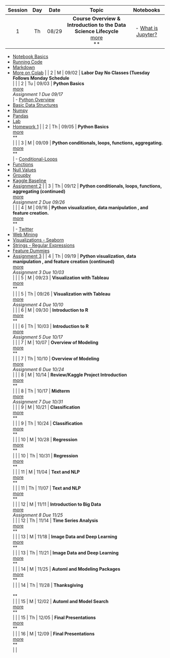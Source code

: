 |  Session  |  Day  |  Date  |  Topic  |  Notebooks  |
|  :-----:  |  :-----:  |  :-----:  |  :-------------------------------------------------:  |  :-------------------------------------------------:  |
|  1  |  Th  |  08/29  |  **Course  Overview  &  Introduction  to  the  Data  Science  Lifecycle**  <br>  [more](/MGMT6560-fa19/sessions/session1/)  <br>  **  <br>  |  -  [What  is  Jupyter?](https://colab.research.google.com/github/rpi-techfundamentals/spring2019-materials/blob/master/01-overview/01-notebook-basics/01-what-is-jupyter.ipynb#scrollTo=mdFTkIqGwgOJ) 
-  [Notebook  Basics](https://colab.research.google.com/github/rpi-techfundamentals/spring2019-materials/blob/master/01-overview/01-notebook-basics/02-notebook-basics.ipynb) 
-  [Running  Code](https://colab.research.google.com/github/rpi-techfundamentals/spring2019-materials/blob/master/01-overview/01-notebook-basics/03-running-code.ipynb) 
-  [Markdown](https://colab.research.google.com/github/rpi-techfundamentals/spring2019-materials/blob/master/01-overview/01-notebook-basics/04-markdown.ipynb) 
-  [More  on  Colab](https://colab.research.google.com/notebooks/welcome.ipynb)  |
|  2  |  M  |  09/02  |  **Labor  Day  No  Classes  (Tuesday  Follows  Monday  Schedule**  <br>    |    |
|  2  |  Tu  |  09/03  |  **Python  Basics**  <br>  [more](/MGMT6560-fa19/sessions/session2/)  <br>  *Assignment  1  Due  09/17*  <br>  |  -  [Python  Overview](https://colab.research.google.com/github/rpi-techfundamentals/spring2019-materials/blob/master/02-intro-python/01-intro-python-overview.ipynb) 
-  [Basic  Data  Structures](https://colab.research.google.com/github/rpi-techfundamentals/spring2019-materials/blob/master/02-intro-python/02-intro-python-datastructures.ipynbhttps://colab.research.google.com/github/rpi-techfundamentals/spring2019-materials/blob/master/02-intro-python/03-intro-python-numpy.ipynb) 
-  [Numpy](https://colab.research.google.com/github/rpi-techfundamentals/spring2019-materials/blob/master/02-intro-python/04-intro-python-pandas.ipynb) 
-  [Pandas](https://colab.research.google.com/github/rpi-techfundamentals/spring2019-materials/blob/master/02-intro-python/04-intro-python-pandas.ipynb) 
-  [Lab](https://colab.research.google.com/github/rpi-techfundamentals/spring2019-materials/blob/master/02-intro-python/lab/lab.ipynb) 
-  [Homework  1](https://colab.research.google.com/github/rpi-techfundamentals/spring2019-materials/blob/master/02-intro-python/hm-01/hm01.ipynb)  |
|  2  |  Th  |  09/05  |  **Python  Basics**  <br>  [more](/MGMT6560-fa19/sessions/session3/)  <br>  **  <br>  |    |
|  3  |  M  |  09/09  |  **Python  conditionals,  loops,  functions,  aggregating.**  <br>  [more](/MGMT6560-fa19/sessions/session4/)  <br>  **  <br>  |  -  [Conditional-Loops](https://colab.research.google.com/github/rpi-techfundamentals/spring2019-materials/blob/master/03-python/01-intro-python-conditionals-loops.ipynb) 
-  [Functions](https://colab.research.google.com/github/rpi-techfundamentals/spring2019-materials/blob/master/03-python/02-intro-python-functions.ipynb) 
-  [Null  Values](https://colab.research.google.com/github/rpi-techfundamentals/spring2019-materials/blob/master/03-python/03-intro-python-null-values.ipynb) 
-  [Groupby](https://colab.research.google.com/github/rpi-techfundamentals/spring2019-materials/blob/master/03-python/04-intro-python-groupby.ipynb) 
-  [Kaggle  Baseline](https://colab.research.google.com/github/rpi-techfundamentals/spring2019-materials/blob/master/03-python/05-intro-kaggle-baseline.ipynb) 
-  [Assignment  2](https://colab.research.google.com/github/rpi-techfundamentals/spring2019-materials/blob/master/03-python/hm-02/hm02.ipynb)  |
|  3  |  Th  |  09/12  |  **Python  conditionals,  loops,  functions,  aggregating  (continued)**  <br>  [more](/MGMT6560-fa19/sessions/session5/)  <br>  *Assignment  2  Due  09/26*  <br>  |    |
|  4  |  M  |  09/16  |  **Python  visualization,  data  manipulation  ,  and  feature  creation.**  <br>  [more](/MGMT6560-fa19/sessions/session6/)  <br>  **  <br>  |  -  [Twitter](https://colab.research.google.com/github/rpi-techfundamentals/spring2019-materials/blob/master/04-viz-api-scraper/01_intro_api_twitter.ipynb) 
-  [Web  Mining](https://colab.research.google.com/github/rpi-techfundamentals/spring2019-materials/blob/master/04-viz-api-scraper/02_intro_python_webmining.ipynb) 
-  [Visualizations  -  Seaborn](https://colab.research.google.com/github/rpi-techfundamentals/spring2019-materials/blob/master/04-viz-api-scraper/03_visualization_python_seaborn.ipynb) 
-  [Strings  -  Regular  Expressions](https://colab.research.google.com/github/rpi-techfundamentals/spring2019-materials/blob/master/04-viz-api-scraper/04_strings_and_regular_expressions.ipynb) 
-  [Feature  Dummies](https://colab.research.google.com/github/rpi-techfundamentals/spring2019-materials/blob/master/04-viz-api-scraper/05_features_dummies.ipynb) 
-  [Assignment  3](https://colab.research.google.com/github/rpi-techfundamentals/spring2019-materials/blob/master/04-viz-api-scraper/hm-03/hm03.ipynb)  |
|  4  |  Th  |  09/19  |  **Python  visualization,  data  manipulation  ,  and  feature  creation  (continued)**  <br>  [more](/MGMT6560-fa19/sessions/session7/)  <br>  *Assignment  3  Due  10/03*  <br>  |    |
|  5  |  M  |  09/23  |  **Visualization  with  Tableau**  <br>  [more](/MGMT6560-fa19/sessions/session8/)  <br>  **  <br>  |    |
|  5  |  Th  |  09/26  |  **Visualization  with  Tableau**  <br>  [more](/MGMT6560-fa19/sessions/session9/)  <br>  *Assignment  4  Due  10/10*  <br>  |    |
|  6  |  M  |  09/30  |  **Introduction  to  R**  <br>  [more](/MGMT6560-fa19/sessions/session10/)  <br>  **  <br>  |    |
|  6  |  Th  |  10/03  |  **Introduction  to  R**  <br>  [more](/MGMT6560-fa19/sessions/session11/)  <br>  *Assignment  5  Due  10/17*  <br>  |    |
|  7  |  M  |  10/07  |  **Overview  of  Modeling**  <br>  [more](/MGMT6560-fa19/sessions/session12/)  <br>  **  <br>  |    |
|  7  |  Th  |  10/10  |  **Overview  of  Modeling**  <br>  [more](/MGMT6560-fa19/sessions/session13/)  <br>  *Assignment  6  Due  10/24*  <br>  |    |
|  8  |  M  |  10/14  |  **Review/Kaggle  Project  Introduction**  <br>  [more](/MGMT6560-fa19/sessions/session14/)  <br>  **  <br>  |    |
|  8  |  Th  |  10/17  |  **Midterm**  <br>  [more](/MGMT6560-fa19/sessions/session15/)  <br>  *Assignment  7  Due  10/31*  <br>  |    |
|  9  |  M  |  10/21  |  **Classification**  <br>  [more](/MGMT6560-fa19/sessions/session16/)  <br>  **  <br>  |    |
|  9  |  Th  |  10/24  |  **Classification**  <br>  [more](/MGMT6560-fa19/sessions/session17/)  <br>  **  <br>  |    |
|  10  |  M  |  10/28  |  **Regression**  <br>  [more](/MGMT6560-fa19/sessions/session18/)  <br>  **  <br>  |    |
|  10  |  Th  |  10/31  |  **Regression**  <br>  [more](/MGMT6560-fa19/sessions/session19/)  <br>  **  <br>  |    |
|  11  |  M  |  11/04  |  **Text  and  NLP**  <br>  [more](/MGMT6560-fa19/sessions/session20/)  <br>  **  <br>  |    |
|  11  |  Th  |  11/07  |  **Text  and  NLP**  <br>  [more](/MGMT6560-fa19/sessions/session21/)  <br>  **  <br>  |    |
|  12  |  M  |  11/11  |  **Introduction  to  Big  Data**  <br>  [more](/MGMT6560-fa19/sessions/session22/)  <br>  *Assignment  8  Due  11/25*  <br>  |    |
|  12  |  Th  |  11/14  |  **Time  Series  Analysis**  <br>  [more](/MGMT6560-fa19/sessions/session23/)  <br>  **  <br>  |    |
|  13  |  M  |  11/18  |  **Image  Data  and  Deep  Learning**  <br>  [more](/MGMT6560-fa19/sessions/session24/)  <br>  **  <br>  |    |
|  13  |  Th  |  11/21  |  **Image  Data  and  Deep  Learning**  <br>  [more](/MGMT6560-fa19/sessions/session25/)  <br>  **  <br>  |    |
|  14  |  M  |  11/25  |  **Automl  and  Modeling  Packages**  <br>  [more](/MGMT6560-fa19/sessions/session26/)  <br>  **  <br>  |    |
|  14  |  Th  |  11/28  |  **Thanksgiving**  <br>    <br>  **  <br>  |    |
|  15  |  M  |  12/02  |  **Automl  and  Model  Search**  <br>  [more](/MGMT6560-fa19/sessions/session27/)  <br>  **  <br>  |    |
|  15  |  Th  |  12/05  |  **Final  Presentations**  <br>  [more](/MGMT6560-fa19/sessions/session28/)  <br>  **  <br>  |    |
|  16  |  M  |  12/09  |  **Final  Presentations**  <br>  [more](/MGMT6560-fa19/sessions/session29/)  <br>  **  <br>  |    |
